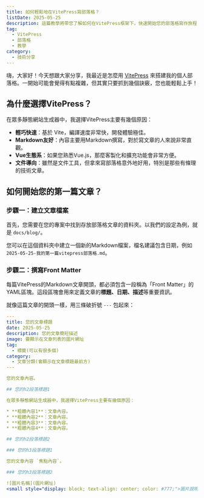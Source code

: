 ```yaml
---
title: 如何輕鬆地在VitePress寫部落格？
listDate: 2025-05-25
description: 這篇教學將帶您了解如何在VitePress框架下，快速開始您的部落格寫作旅程，並分享一些實用的技巧。
tag:
  - VitePress
  - 部落格
  - 教學
category:
  - 技術分享
---
```


嗨，大家好！今天想跟大家分享，我最近是怎麼用 [VitePress](https://vitepress.dev/) 來搭建我的個人部落格。一開始可能會覺得有點複雜，但其實只要抓到幾個訣竅，您也能輕鬆上手！

## 為什麼選擇VitePress？

在眾多靜態網站生成器中，我選擇VitePress主要有幾個原因：

* **輕巧快速**：基於 Vite，編譯速度非常快，開發體驗極佳。
* **Markdown友好**：內容主要用Markdown撰寫，對於寫文章的人來說非常直觀。
* **Vue生態系**：如果您熟悉Vue.js，那麼客製化和擴充功能會非常方便。
* **文件導向**：雖然是文件工具，但拿來寫部落格意外地好用，特別是那些有條理的技術文章。

## 如何開始您的第一篇文章？

### 步驟一：建立文章檔案

首先，您需要在您的專案中找到存放部落格文章的資料夾。以我們的設定為例，就是 `docs/blog/`。

您可以在這個資料夾中建立一個新的Markdown檔案，檔名建議包含日期，例如 `2025-05-25-我的第一篇vitepress部落格.md`。

### 步驟二：撰寫Front Matter

每篇VitePress的Markdown文章開頭，都必須包含一段稱為「Front Matter」的YAML區塊。這段區塊會用來定義文章的**標題、日期、描述**等重要資訊。

就像這篇文章的開頭一樣，用三條破折號 `---` 包起來：

```yaml
---
title: 您的文章標題
date: 2025-05-25
description: 您的文章簡短描述
image: 要顯示在文章列表的圖片網址
tag:
  - 標籤(可以有很多個)
category:
  - 文章分類(會顯示在文章標題最前方)
---

您的文章內容。

## 您的h2段落標題1

在眾多靜態網站生成器中，我選擇VitePress主要有幾個原因：

* **粗體內容1**：文章內容。
* **粗體內容2**：文章內容。
* **粗體內容3**：文章內容。
* **粗體內容4**：文章內容。

## 您的h2段落標題2

### 您的h3段落標題1

您的文章內容 `焦點內容`。

### 您的h3段落標題2

![圖片名稱](圖片網址)
<small style="display: block; text-align: center; color: #777;">圖片說明。</small>
```
